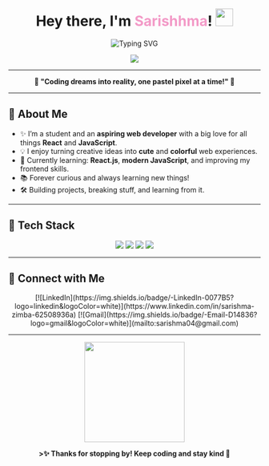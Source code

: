 
<!-- ✨🌸 Cute & Beautiful GitHub Profile README for Sarishhma 🌸✨ -->

<h1 align="center">
  Hey there, I'm <span style="color:#f39ac7;">Sarishhma</span>! <img src="https://media.giphy.com/media/hvRJCLFzcasrR4ia7z/giphy.gif" width="35">
</h1>

<p align="center">
  <img src="https://readme-typing-svg.demolab.com?font=Fira+Code&duration=2500&pause=600&color=F39AC7&vCenter=true&center=true&width=435&lines=Aspiring+Web+Developer;React+%26+JS+Enthusiast;Lifelong+Learner+%F0%9F%8C%9F;Let's+build+something+amazing!+%F0%9F%92%BB" alt="Typing SVG" />
</p>

<p align="center">
  <img src="https://img.shields.io/badge/-Sarishhma%20Zimba-f39ac7?style=for-the-badge&logo=smugmug&logoColor=white">
</p>

---

<p align="center"><b>🌸 "Coding dreams into reality, one pastel pixel at a time!" 🌸</b></p>

---

## 🌼 About Me

- ✨ I’m a student and an <b>aspiring web developer</b> with a big love for all things <b>React</b> and <b>JavaScript</b>.
- 💡 I enjoy turning creative ideas into <b>cute</b> and <b>colorful</b> web experiences.
- 🌱 Currently learning: **React.js**, **modern JavaScript**, and improving my frontend skills.
- 📚 Forever curious and always learning new things!
- 🛠️ Building projects, breaking stuff, and learning from it.

---

## 💖 Tech Stack

<p align="center">
  <img src="https://img.shields.io/badge/React-61DAFB?style=for-the-badge&logo=react&logoColor=white"/>
  <img src="https://img.shields.io/badge/JavaScript-ffe066?style=for-the-badge&logo=javascript&logoColor=black"/>
  <img src="https://img.shields.io/badge/HTML5-ffb3c6?style=for-the-badge&logo=html5&logoColor=white"/>
  <img src="https://img.shields.io/badge/CSS3-ffd6e0?style=for-the-badge&logo=css3&logoColor=white"/>
</p>

---

## 🌸 Connect with Me

<p align="center">
[![LinkedIn](https://img.shields.io/badge/-LinkedIn-0077B5?logo=linkedin&logoColor=white)](https://www.linkedin.com/in/sarishma-zimba-62508936a)
[![Gmail](https://img.shields.io/badge/-Email-D14836?logo=gmail&logoColor=white)](mailto:sarishma04@gmail.com)

  </a>
</p>

---

<p align="center">
  <img src="https://media.giphy.com/media/3ohhwytHcusSCXXOUg/giphy.gif" width="200"/>
</p>

<p align="center">
  <b>>✨ Thanks for stopping by! Keep coding and stay kind 🌸</b>
</p>







